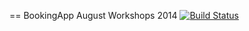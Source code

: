 == BookingApp August Workshops 2014
[![Build Status](https://travis-ci.org/netguru-training/bookingapp.svg?branch=master)](https://travis-ci.org/netguru-training/bookingapp)
